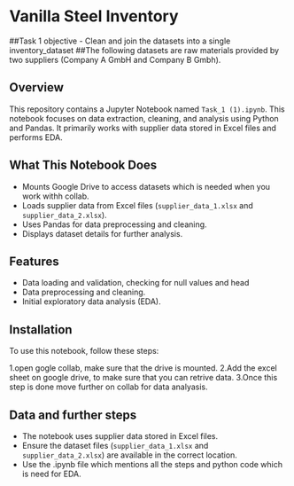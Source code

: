 # Vanilla Steel Inventory 

##Task 1 objective - Clean and join the datasets into a single inventory_dataset 
##The following datasets are raw materials provided by two suppliers (Company A GmbH and Company B Gmbh). 

## Overview
This repository contains a Jupyter Notebook named `Task_1 (1).ipynb`. This notebook focuses on data extraction, cleaning, and analysis using Python and Pandas. It primarily works with supplier data stored in Excel files and performs EDA.

## What This Notebook Does
- Mounts Google Drive to access datasets which is needed when you work withh collab.
- Loads supplier data from Excel files (`supplier_data_1.xlsx` and `supplier_data_2.xlsx`).
- Uses Pandas for data preprocessing and cleaning.
- Displays dataset details for further analysis.

## Features
- Data loading and validation, checking for null values and head
- Data preprocessing and cleaning.
- Initial exploratory data analysis (EDA).

## Installation
To use this notebook, follow these steps:

1.open gogle collab, make sure that the drive is mounted.
2.Add the excel sheet on google drive, to make sure that you can retrive data.
3.Once this step is done move further on collab for data analyasis.

## Data and further steps 
- The notebook uses supplier data stored in Excel files.
- Ensure the dataset files (`supplier_data_1.xlsx` and `supplier_data_2.xlsx`) are available in the correct location.
- Use the .ipynb file which mentions all the steps and python code which is need for EDA.








